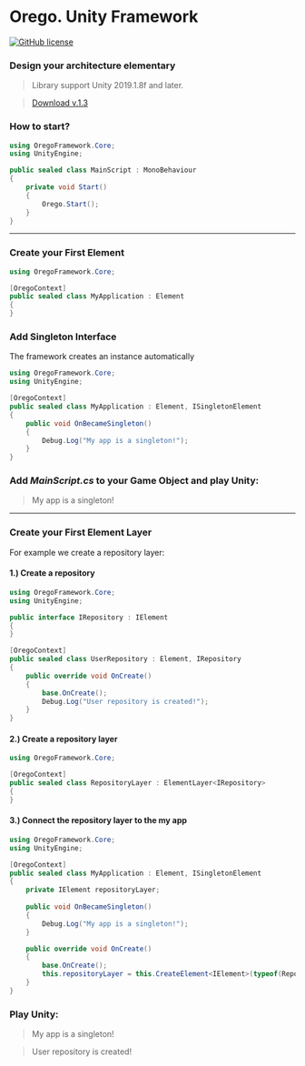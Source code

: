 # Orego. Unity Framework
[![GitHub license](https://img.shields.io/badge/license-Apache%20License%202.0-blue.svg?style=flat)](https://www.apache.org/licenses/LICENSE-2.0)


### Design your architecture elementary

> Library support Unity 2019.1.8f and later.

> [Download v.1.3](https://github.com/StarKRE/Orego/releases/download/v.1.3/Orego.unitypackage)


### How to start?

```csharp
using OregoFramework.Core;
using UnityEngine;

public sealed class MainScript : MonoBehaviour
{
    private void Start()
    {
        Orego.Start();
    }
}
```
---

### Create your First Element

```csharp
using OregoFramework.Core;

[OregoContext]
public sealed class MyApplication : Element
{
}
```

### Add Singleton Interface
The framework creates an instance automatically

```csharp
using OregoFramework.Core;
using UnityEngine;

[OregoContext]
public sealed class MyApplication : Element, ISingletonElement
{
    public void OnBecameSingleton()
    {
        Debug.Log("My app is a singleton!");
    }
}
```

### Add _MainScript.cs_ to your Game Object and play Unity:
>  My app is a singleton!
---

### Create your First Element Layer

For example we create a repository layer:

#### 1.) Create a repository

```csharp
using OregoFramework.Core;
using UnityEngine;

public interface IRepository : IElement
{
}

[OregoContext]
public sealed class UserRepository : Element, IRepository
{
    public override void OnCreate()
    {
        base.OnCreate();
        Debug.Log("User repository is created!");
    }
}
```
#### 2.) Create a repository layer

```csharp
using OregoFramework.Core;

[OregoContext]
public sealed class RepositoryLayer : ElementLayer<IRepository>
{
}
```

#### 3.) Connect the repository layer to the my app

```csharp
using OregoFramework.Core;
using UnityEngine;

[OregoContext]
public sealed class MyApplication : Element, ISingletonElement
{
    private IElement repositoryLayer;
    
    public void OnBecameSingleton()
    {
        Debug.Log("My app is a singleton!");
    }

    public override void OnCreate()
    {
        base.OnCreate();
        this.repositoryLayer = this.CreateElement<IElement>(typeof(RepositoryLayer));
    }
}
```

### Play Unity:
>  My app is a singleton!

>  User repository is created!
